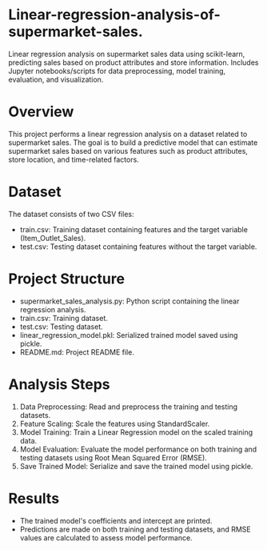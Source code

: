 # Linear-regression-analysis-of-supermarket-sales.
Linear regression analysis on supermarket sales data using scikit-learn, predicting sales based on product attributes and store information. Includes Jupyter notebooks/scripts for data preprocessing, model training, evaluation, and visualization.

# Overview
This project performs a linear regression analysis on a dataset related to supermarket sales. The goal is to build a predictive model that can estimate supermarket sales based on various features such as product attributes, store location, and time-related factors.

# Dataset
The dataset consists of two CSV files:
- train.csv: Training dataset containing features and the target variable (Item_Outlet_Sales).
- test.csv: Testing dataset containing features without the target variable.

# Project Structure
- supermarket_sales_analysis.py: Python script containing the linear regression analysis.
- train.csv: Training dataset.
- test.csv: Testing dataset.
- linear_regression_model.pkl: Serialized trained model saved using pickle.
- README.md: Project README file.

# Analysis Steps
1. Data Preprocessing: Read and preprocess the training and testing datasets.
2. Feature Scaling: Scale the features using StandardScaler.
3. Model Training: Train a Linear Regression model on the scaled training data.
4. Model Evaluation: Evaluate the model performance on both training and testing datasets using Root Mean Squared Error (RMSE).
5. Save Trained Model: Serialize and save the trained model using pickle.

# Results
- The trained model's coefficients and intercept are printed.
- Predictions are made on both training and testing datasets, and RMSE values are calculated to assess model performance.
